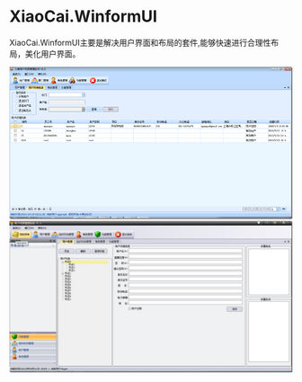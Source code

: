 XiaoCai.WinformUI
=================

XiaoCai.WinformUI主要是解决用户界面和布局的套件,能够快速进行合理性布局，美化用户界面。

<img src="image/19144651-3dc9c4e708f54ef185ec0b0f19c921eb.png"/>
<img src="image/15093135-387f0474993a48f19111729681e973bb.jpg"/>

